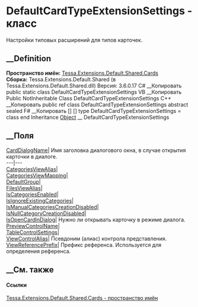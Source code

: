 # DefaultCardTypeExtensionSettings - класс
Настройки типовых расширений для типов карточек.
## __Definition
 **Пространство имён:**
[Tessa.Extensions.Default.Shared.Cards](N_Tessa_Extensions_Default_Shared_Cards.htm)  
 **Сборка:** Tessa.Extensions.Default.Shared (в
Tessa.Extensions.Default.Shared.dll) Версия: 3.6.0.17
C# __Копировать
     public static class DefaultCardTypeExtensionSettings
VB __Копировать
     Public NotInheritable Class DefaultCardTypeExtensionSettings
C++ __Копировать
     public ref class DefaultCardTypeExtensionSettings abstract sealed
F# __Копировать
     [<AbstractClassAttribute>]
    [<SealedAttribute>]
    type DefaultCardTypeExtensionSettings = class end
Inheritance
    [Object](https://learn.microsoft.com/dotnet/api/system.object) __ DefaultCardTypeExtensionSettings
##  __Поля
[CardDialogName](F_Tessa_Extensions_Default_Shared_Cards_DefaultCardTypeExtensionSettings_CardDialogName.htm)|
Имя заголовка диалогового окна, в случае открытия карточки в диалоге.  
---|---  
[CategoriesViewAlias](F_Tessa_Extensions_Default_Shared_Cards_DefaultCardTypeExtensionSettings_CategoriesViewAlias.htm)|  
[CategoriesViewMapping](F_Tessa_Extensions_Default_Shared_Cards_DefaultCardTypeExtensionSettings_CategoriesViewMapping.htm)|  
[DefaultGroup](F_Tessa_Extensions_Default_Shared_Cards_DefaultCardTypeExtensionSettings_DefaultGroup.htm)|  
[FilesViewAlias](F_Tessa_Extensions_Default_Shared_Cards_DefaultCardTypeExtensionSettings_FilesViewAlias.htm)|  
[IsCategoriesEnabled](F_Tessa_Extensions_Default_Shared_Cards_DefaultCardTypeExtensionSettings_IsCategoriesEnabled.htm)|  
[IsIgnoreExistingCategories](F_Tessa_Extensions_Default_Shared_Cards_DefaultCardTypeExtensionSettings_IsIgnoreExistingCategories.htm)|  
[IsManualCategoriesCreationDisabled](F_Tessa_Extensions_Default_Shared_Cards_DefaultCardTypeExtensionSettings_IsManualCategoriesCreationDisabled.htm)|  
[IsNullCategoryCreationDisabled](F_Tessa_Extensions_Default_Shared_Cards_DefaultCardTypeExtensionSettings_IsNullCategoryCreationDisabled.htm)|  
[IsOpenCardInDialog](F_Tessa_Extensions_Default_Shared_Cards_DefaultCardTypeExtensionSettings_IsOpenCardInDialog.htm)|
Нужно ли открывать карточку в режиме диалога.  
[PreviewControlName](F_Tessa_Extensions_Default_Shared_Cards_DefaultCardTypeExtensionSettings_PreviewControlName.htm)|  
[TableControlSettings](F_Tessa_Extensions_Default_Shared_Cards_DefaultCardTypeExtensionSettings_TableControlSettings.htm)|  
[ViewControlAlias](F_Tessa_Extensions_Default_Shared_Cards_DefaultCardTypeExtensionSettings_ViewControlAlias.htm)|
Псевдоним (алиас) контрола представления.  
[ViewReferencePrefix](F_Tessa_Extensions_Default_Shared_Cards_DefaultCardTypeExtensionSettings_ViewReferencePrefix.htm)|
Префикс референса. Используется для определения референса.  
## __См. также
#### Ссылки
[Tessa.Extensions.Default.Shared.Cards - пространство
имён](N_Tessa_Extensions_Default_Shared_Cards.htm)
